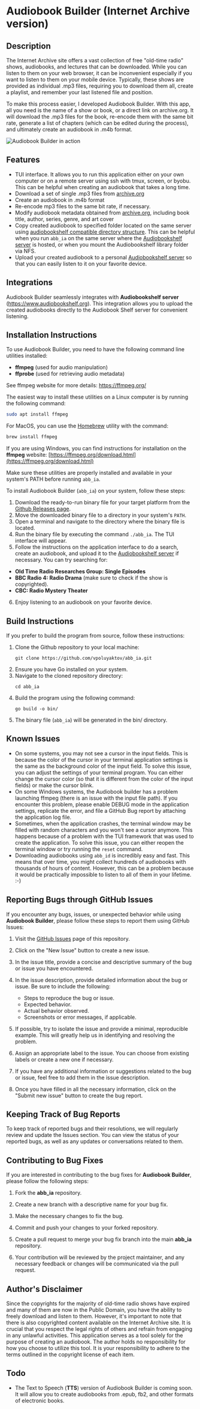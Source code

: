 # Audiobook Builder (Internet Archive version)

## Description

The Internet Archive site offers a vast collection of free "old-time radio" shows, audiobooks, and lectures that can be downloaded. While you can listen to them on your web browser, it can be inconvenient especially if you want to listen to them on your mobile device. Typically, these shows are provided as individual .mp3 files, requiring you to download them all, create a playlist, and remember your last listened file and position.

To make this process easier, I developed Audiobook Builder. With this app, all you need is the name of a show or book, or a direct link on archive.org. It will download the .mp3 files for the book, re-encode them with the same bit rate, generate a list of chapters (which can be edited during the process), and ultimately create an audiobook in .m4b format.


![Audiobook Builder in action](https://github.com/vpoluyaktov/abb_ia/blob/master/assets/abb_ia.gif)

## Features
- TUI interface. It allows you to run this application either on your own computer or on a remote server using ssh with tmux, screen, or byobu. This can be helpful when creating an audiobook that takes a long time.
- Download a set of single .mp3 files from [archive.org](https://archive.org)
- Create an audiobook in .m4b format
- Re-encode mp3 files to the same bit rate, if necessary.
- Modify audiobook metadata obtained from [archive.org](https://archive.org), including book title, author, series, genre, and art cover
- Copy created audiobook to specified folder located on the same server using [audiobookshelf compatible directory structure](https://www.audiobookshelf.org/docs/#book-directory-structure). This can be helpful when you run `abb_ia` on the same server where the [Audiobookshelf server](https://www.audiobookshelf.org) is hosted, or when you mount the Audiobookshelf library folder via NFS.
- Upload your created audiobook to a personal [Audiobookshelf server](https://www.audiobookshelf.org) so that you can easily listen to it on your favorite device.

## Integrations

Audiobook Builder seamlessly integrates with **Audiobookshelf server** (https://www.audiobookshelf.org). This integration allows you to upload the created audiobooks directly to the Audiobook Shelf server for convenient listening.

## Installation Instructions

To use Audiobook Builder, you need to have the following command line utilities installed:

- **ffmpeg** (used for audio manipulation)
- **ffprobe** (used for retrieving audio metadata)

See ffmpeg website for more details: https://ffmpeg.org/

The easiest way to install these utilities on a Linux computer is by running the following command:

```bash
sudo apt install ffmpeg
```

For MacOS, you can use the [Homebrew](https://brew.sh/) utility with the command:

```bash
brew install ffmpeg
```

If you are using Windows, you can find instructions for installation on the **ffmpeg** website: [https://ffmpeg.org/download.html](https://ffmpeg.org/download.html)

Make sure these utilities are properly installed and available in your system's PATH before running `abb_ia`.

To install Audiobook Builder (`abb_ia`) on your system, follow these steps:

1. Download the ready-to-run binary file for your target platform from the [Github Releases page](https://github.com/vpoluyaktov/abb_ia/releases).
2. Move the downloaded binary file to a directory in your system's `PATH`.
3. Open a terminal and navigate to the directory where the binary file is located.
4. Run the binary file by executing the command `./abb_ia`. The TUI interface will appear.
5. Follow the instructions on the application interface to do a search, create an audiobook, and upload it to the [Audiobookshelf server](https://www.audiobookshelf.org) if necessary. You can try searching for:

- **Old Time Radio Researches Group: Single Episodes**
- **BBC Radio 4: Radio Drama** (make sure to check if the show is copyrighted).
- **CBC: Radio Mystery Theater**  

6. Enjoy listening to an audiobook on your favorite device.



## Build Instructions

If you prefer to build the program from source, follow these instructions:

1. Clone the Github repository to your local machine:
   ```
   git clone https://github.com/vpoluyaktov/abb_ia.git
   ```
2. Ensure you have Go installed on your system.
3. Navigate to the cloned repository directory:
   ```
   cd abb_ia
   ```
4. Build the program using the following command:
   ```
   go build -o bin/
   ```
5. The binary file (`abb_ia`) will be generated in the bin/ directory.


## Known Issues
- On some systems, you may not see a cursor in the input fields. This is because the color of the cursor in your terminal application settings is the same as the background color of the input field. To solve this issue, you can adjust the settings of your terminal program. You can either change the cursor color (so that it is different from the color of the input fields) or make the cursor blink.
- On some Windows systems, the Audiobook builder has a problem launching ffmpeg (there is an issue with the input file path). If you encounter this problem, please enable DEBUG mode in the application settings, replicate the error, and file a GitHub Bug report by attaching the application log file.
- Sometimes, when the application crashes, the terminal window may be filled with random characters and you won't see a cursor anymore. This happens because of a problem with the TUI framework that was used to create the application. To solve this issue, you can either reopen the terminal window or try running the `reset` command.
- Downloading audiobooks using `abb_id` is incredibly easy and fast. This means that over time, you might collect hundreds of audiobooks with thousands of hours of content. However, this can be a problem because it would be practically impossible to listen to all of them in your lifetime. :-)

## Reporting Bugs through GitHub Issues

If you encounter any bugs, issues, or unexpected behavior while using **Audiobook Builder**, please follow these steps to report them using GitHub Issues:

1. Visit the [GitHub Issues](https://github.com/vpoluyaktov/abb_ia/issues) page of this repository.

2. Click on the "New Issue" button to create a new issue.

3. In the issue title, provide a concise and descriptive summary of the bug or issue you have encountered.

4. In the issue description, provide detailed information about the bug or issue. Be sure to include the following:
   - Steps to reproduce the bug or issue.
   - Expected behavior.
   - Actual behavior observed.
   - Screenshots or error messages, if applicable.

5. If possible, try to isolate the issue and provide a minimal, reproducible example. This will greatly help us in identifying and resolving the problem.

6. Assign an appropriate label to the issue. You can choose from existing labels or create a new one if necessary.

7. If you have any additional information or suggestions related to the bug or issue, feel free to add them in the issue description.

8. Once you have filled in all the necessary information, click on the "Submit new issue" button to create the bug report.

## Keeping Track of Bug Reports

To keep track of reported bugs and their resolutions, we will regularly review and update the Issues section. You can view the status of your reported bugs, as well as any updates or conversations related to them.

## Contributing to Bug Fixes

If you are interested in contributing to the bug fixes for **Audiobook Builder**, please follow the following steps:

1. Fork the **abb_ia** repository.

2. Create a new branch with a descriptive name for your bug fix.

3. Make the necessary changes to fix the bug.

4. Commit and push your changes to your forked repository.

5. Create a pull request to merge your bug fix branch into the main **abb_ia** repository.

6. Your contribution will be reviewed by the project maintainer, and any necessary feedback or changes will be communicated via the pull request.

## Author's Disclaimer

Since the copyrights for the majority of old-time radio shows have expired and many of them are now in the Public Domain, you have the ability to freely download and listen to them. However, it's important to note that there is also copyrighted content available on the Internet Archive site. It is crucial that you respect the legal rights of others and refrain from engaging in any unlawful activities. This application serves as a tool solely for the purpose of creating an audiobook. The author holds no responsibility for how you choose to utilize this tool. It is your responsibility to adhere to the terms outlined in the copyright license of each item.

## Todo
- The Text to Speech (**TTS**) version of Audiobook Builder is coming soon. It will allow you to create audiobooks from .epub, fb2, and other formats of electronic books.


